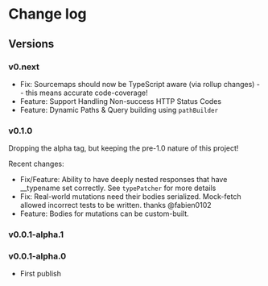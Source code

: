 # Change log

## Versions

### v0.next

- Fix: Sourcemaps should now be TypeScript aware (via rollup changes) -- this means accurate code-coverage!
- Feature: Support Handling Non-success HTTP Status Codes
- Feature: Dynamic Paths & Query building using `pathBuilder`

### v0.1.0

Dropping the alpha tag, but keeping the pre-1.0 nature of this project!

Recent changes:

- Fix/Feature: Ability to have deeply nested responses that have __typename set correctly. See `typePatcher` for more details
- Fix: Real-world mutations need their bodies serialized. Mock-fetch allowed incorrect tests to be written. thanks @fabien0102
- Feature: Bodies for mutations can be custom-built.

### v0.0.1-alpha.1

### v0.0.1-alpha.0

- First publish
